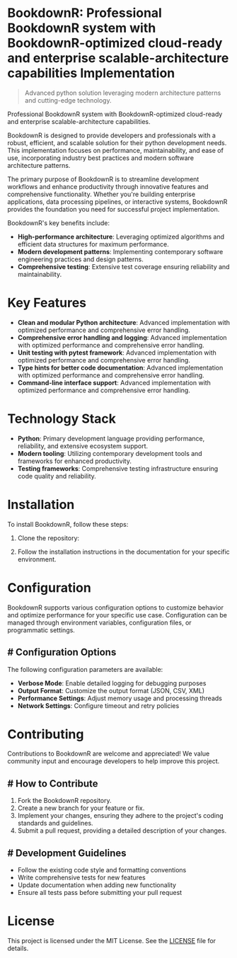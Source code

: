 <!-- fallback_BookdownR_20251001222717_42706 -->

# BookdownR: Professional BookdownR system with BookdownR-optimized cloud-ready and enterprise scalable-architecture capabilities Implementation
> Advanced python solution leveraging modern architecture patterns and cutting-edge technology.

Professional BookdownR system with BookdownR-optimized cloud-ready and enterprise scalable-architecture capabilities.

BookdownR is designed to provide developers and professionals with a robust, efficient, and scalable solution for their python development needs. This implementation focuses on performance, maintainability, and ease of use, incorporating industry best practices and modern software architecture patterns.

The primary purpose of BookdownR is to streamline development workflows and enhance productivity through innovative features and comprehensive functionality. Whether you're building enterprise applications, data processing pipelines, or interactive systems, BookdownR provides the foundation you need for successful project implementation.

BookdownR's key benefits include:

* **High-performance architecture**: Leveraging optimized algorithms and efficient data structures for maximum performance.
* **Modern development patterns**: Implementing contemporary software engineering practices and design patterns.
* **Comprehensive testing**: Extensive test coverage ensuring reliability and maintainability.

# Key Features

* **Clean and modular Python architecture**: Advanced implementation with optimized performance and comprehensive error handling.
* **Comprehensive error handling and logging**: Advanced implementation with optimized performance and comprehensive error handling.
* **Unit testing with pytest framework**: Advanced implementation with optimized performance and comprehensive error handling.
* **Type hints for better code documentation**: Advanced implementation with optimized performance and comprehensive error handling.
* **Command-line interface support**: Advanced implementation with optimized performance and comprehensive error handling.

# Technology Stack

* **Python**: Primary development language providing performance, reliability, and extensive ecosystem support.
* **Modern tooling**: Utilizing contemporary development tools and frameworks for enhanced productivity.
* **Testing frameworks**: Comprehensive testing infrastructure ensuring code quality and reliability.

# Installation

To install BookdownR, follow these steps:

1. Clone the repository:


2. Follow the installation instructions in the documentation for your specific environment.

# Configuration

BookdownR supports various configuration options to customize behavior and optimize performance for your specific use case. Configuration can be managed through environment variables, configuration files, or programmatic settings.

## # Configuration Options

The following configuration parameters are available:

* **Verbose Mode**: Enable detailed logging for debugging purposes
* **Output Format**: Customize the output format (JSON, CSV, XML)
* **Performance Settings**: Adjust memory usage and processing threads
* **Network Settings**: Configure timeout and retry policies

# Contributing

Contributions to BookdownR are welcome and appreciated! We value community input and encourage developers to help improve this project.

## # How to Contribute

1. Fork the BookdownR repository.
2. Create a new branch for your feature or fix.
3. Implement your changes, ensuring they adhere to the project's coding standards and guidelines.
4. Submit a pull request, providing a detailed description of your changes.

## # Development Guidelines

* Follow the existing code style and formatting conventions
* Write comprehensive tests for new features
* Update documentation when adding new functionality
* Ensure all tests pass before submitting your pull request

# License

This project is licensed under the MIT License. See the [LICENSE](https://github.com/Willysc10/BookdownR/blob/main/LICENSE) file for details.
